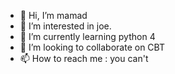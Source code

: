 - 👋 Hi, I’m mamad
- 👀 I’m interested in joe.
- 🌱 I’m currently learning python 4
- 💞️ I’m looking to collaborate on CBT
- 📫 How to reach me : you can't

<!---
ghobadian/ghobadian is a ✨ special ✨ repository because its `README.md` (this file) appears on your GitHub profile.
You can click the Preview link to take a look at your changes.
--->
